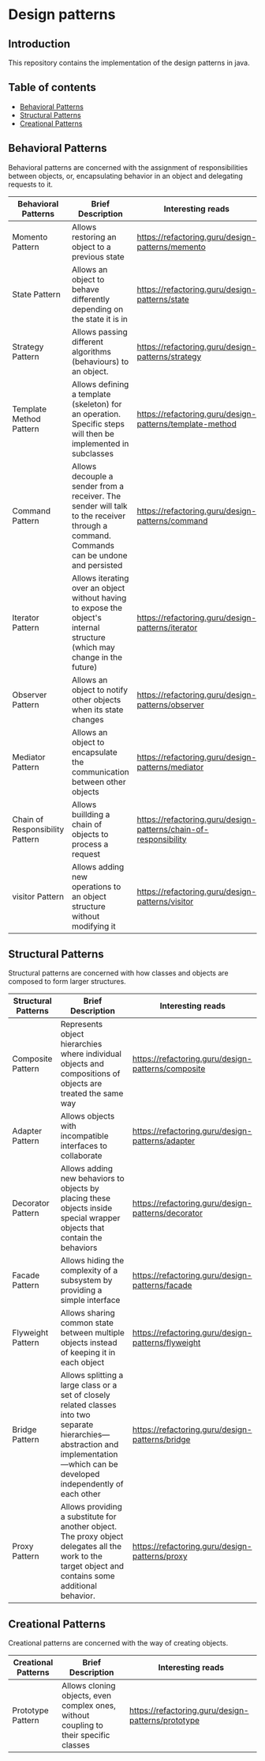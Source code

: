 # Design patterns

## Introduction

This repository contains the implementation of the design patterns in java.

## Table of contents

- [Behavioral Patterns](#behavioral-patterns)
- [Structural Patterns](#structural-patterns)
- [Creational Patterns](#creational-patterns)
  
## Behavioral Patterns

Behavioral patterns are concerned with the assignment of responsibilities between objects, or, encapsulating behavior in an object and delegating requests to it.

|Behavioral Patterns|Brief Description|Interesting reads|
| --- | --- | --- |
| Momento Pattern|Allows restoring an object to a previous state| <https://refactoring.guru/design-patterns/memento> |
| State Pattern|Allows an object to behave differently depending on the state it is in |<https://refactoring.guru/design-patterns/state> |
| Strategy Pattern|Allows passing different algorithms (behaviours) to an object. |<https://refactoring.guru/design-patterns/strategy> |
| Template Method Pattern|Allows defining a template (skeleton) for an operation. Specific steps will then be implemented in subclasses| <https://refactoring.guru/design-patterns/template-method>|
| Command Pattern|Allows decouple a sender from a receiver. The sender will talk to the receiver through a command. Commands can be undone and persisted|<https://refactoring.guru/design-patterns/command>|
|Iterator Pattern|Allows iterating over an object without having to expose the object's internal structure (which may change in the future)|<https://refactoring.guru/design-patterns/iterator>|
|Observer Pattern|Allows an object to notify other objects when its state changes|<https://refactoring.guru/design-patterns/observer>|
|Mediator Pattern|Allows an object to encapsulate the communication between other objects|<https://refactoring.guru/design-patterns/mediator>|
|Chain of Responsibility Pattern|Allows buillding a chain of objects to process a request|<https://refactoring.guru/design-patterns/chain-of-responsibility>|
|visitor Pattern|Allows adding new operations to an object structure without modifying it|<https://refactoring.guru/design-patterns/visitor>|

## Structural Patterns

Structural patterns are concerned with how classes and objects are composed to form larger structures.

|Structural Patterns|Brief Description|Interesting reads|
| --- | --- | --- |
|Composite Pattern|Represents object hierarchies where individual objects and compositions of objects are treated the same way|<https://refactoring.guru/design-patterns/composite>|
|Adapter Pattern|Allows objects with incompatible interfaces to collaborate|<https://refactoring.guru/design-patterns/adapter>|
|Decorator Pattern|Allows adding new behaviors to objects by placing these objects inside special wrapper objects that contain the behaviors|<https://refactoring.guru/design-patterns/decorator>|
|Facade Pattern|Allows hiding the complexity of a subsystem by providing a simple interface|<https://refactoring.guru/design-patterns/facade>|
|Flyweight Pattern|Allows sharing common state between multiple objects instead of keeping it in each object|<https://refactoring.guru/design-patterns/flyweight>|
|Bridge Pattern|Allows splitting a large class or a set of closely related classes into two separate hierarchies—abstraction and implementation—which can be developed independently of each other|<https://refactoring.guru/design-patterns/bridge>|
|Proxy Pattern|Allows providing a substitute for another object. The proxy object delegates all the work to the target object and contains some additional behavior. |<https://refactoring.guru/design-patterns/proxy>|

## Creational Patterns

Creational patterns are concerned with the way of creating objects.

|Creational Patterns|Brief Description|Interesting reads|
| --- | --- | --- |
|Prototype Pattern|Allows cloning objects, even complex ones, without coupling to their specific classes|<https://refactoring.guru/design-patterns/prototype>|